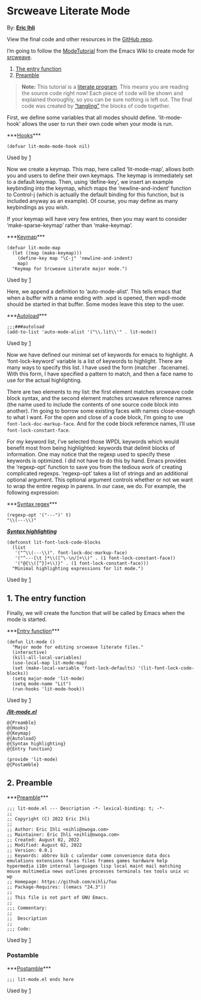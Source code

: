 # Srcweave Literate Mode<span id="c0"></span>

By: [**Eric Ihli**](https://owoga.com)

View the final code and other resources in the [GitHub
repo](https://github.com/eihli/lit-mode).

I’m going to follow the
[ModeTutorial](https://www.emacswiki.org/emacs/ModeTutorial) from the
Emacs Wiki to create mode for
[srcweave](https://github.com/justinmeiners/srcweave).

1.  [The entry function](#s0:0)
2.  [Preamble](#s0:1)

> **Note:** This tutorial is a [literate
> program](https://en.wikipedia.org/wiki/Literate_programming). This
> means you are reading the source code right now! Each piece of code
> will be shown and explained thoroughly, so you can be sure nothing is
> left out. The final code was created by
> [“tangling”](https://github.com/justinmeiners/srcweave) the blocks of
> code together.

First, we define some variables that all modes should define.
‘lit-mode-hook’ allows the user to run their own code when your mode is
run.

<div class="code-block">

<span class="block-header">
***<a href="#hooks-block-1" id="hooks-block-1">Hooks</a>***</span>

``` prettyprint
(defvar lit-mode-mode-hook nil)
```

<span class="small">Used by
[1](#-lit-mode.el-block-13 "/lit-mode.el")</span>

</div>

Now we create a keymap. This map, here called ‘lit-mode-map’, allows
both you and users to define their own keymaps. The keymap is
immediately set to a default keymap. Then, using ‘define-key’, we insert
an example keybinding into the keymap, which maps the
‘newline-and-indent’ function to Control-j (which is actually the
default binding for this function, but is included anyway as an
example). Of course, you may define as many keybindings as you wish.

If your keymap will have very few entries, then you may want to consider
‘make-sparse-keymap’ rather than ‘make-keymap’.

<div class="code-block">

<span class="block-header">
***<a href="#keymap-block-3" id="keymap-block-3">Keymap</a>***</span>

``` prettyprint
(defvar lit-mode-map
  (let ((map (make-keymap)))
    (define-key map "\C-j" 'newline-and-indent)
    map)
  "Keymap for Srcweave Literate major mode.")
```

<span class="small">Used by
[1](#-lit-mode.el-block-13 "/lit-mode.el")</span>

</div>

Here, we append a definition to ‘auto-mode-alist’. This tells emacs that
when a buffer with a name ending with .wpd is opened, then wpdl-mode
should be started in that buffer. Some modes leave this step to the
user.

<div class="code-block">

<span class="block-header">
***<a href="#autoload-block-5" id="autoload-block-5">Autoload</a>***</span>

``` prettyprint
;;;###autoload
(add-to-list 'auto-mode-alist '("\\.lit\\'" . lit-mode))
```

<span class="small">Used by
[1](#-lit-mode.el-block-13 "/lit-mode.el")</span>

</div>

Now we have defined our minimal set of keywords for emacs to highlight.
A ‘font-lock-keyword’ variable is a list of keywords to highlight. There
are many ways to specify this list. I have used the form (matcher .
facename). With this form, I have specified a pattern to match, and then
a face name to use for the actual highlighting.

There are two elements to my list: the first element matches srcweave
code block syntax, and the second element matches srcweave reference
names (the name used to include the contents of one source code block
into another). I’m going to borrow some existing faces with names
close-enough to what I want. For the open and close of a code block, I’m
going to use `font-lock-doc-markup-face`. And for the code block
reference names, I’ll use `font-lock-constant-face`.

For my keyword list, I’ve selected those WPDL keywords which would
benefit most from being highlighted: keywords that delimit blocks of
information. One may notice that the regexp used to specify these
keywords is optimized. I did not have to do this by hand. Emacs provides
the ‘regexp-opt’ function to save you from the tedious work of creating
complicated regexps. ‘regexp-opt’ takes a list of strings and an
additional optional argument. This optional argument controls whether or
not we want to wrap the entire regexp in parens. In our case, we do. For
example, the following expression:

<div class="code-block">

<span class="block-header">
***<a href="#syntax-regex-block-7" id="syntax-regex-block-7">Syntax
regex</a>***</span>

``` prettyprint
(regexp-opt '("---")' t)
"\\(---\\)"
```

</div>

<div class="code-block">

<span class="block-header"> ***<a href="#syntax-highlighting-block-9"
id="syntax-highlighting-block-9">Syntax highlighting</a>***</span>

``` prettyprint
(defconst lit-font-lock-code-blocks
  (list
   '("^\\(---\\)". font-lock-doc-markup-face)
   '("^---[\t ]*\\([^\-\n/]+\\)" . (1 font-lock-constant-face))
   '("@{\\([^}]+\\)}" . (1 font-lock-constant-face)))
  "Minimal highlighting expressions for lit mode.")
```

<span class="small">Used by
[1](#-lit-mode.el-block-13 "/lit-mode.el")</span>

</div>

## 1. The entry function<span id="s0:0"></span>

Finally, we will create the function that will be called by Emacs when
the mode is started.

<div class="code-block">

<span class="block-header">
***<a href="#entry-function-block-11" id="entry-function-block-11">Entry
function</a>***</span>

``` prettyprint
(defun lit-mode ()
  "Major mode for editing srcweave literate files."
  (interactive)
  (kill-all-local-variables)
  (use-local-map lit-mode-map)
  (set (make-local-variable 'font-lock-defaults) '(lit-font-lock-code-blocks))
  (setq major-mode 'lit-mode)
  (setq mode-name "Lit")
  (run-hooks 'lit-mode-hook))
```

<span class="small">Used by
[1](#-lit-mode.el-block-13 "/lit-mode.el")</span>

</div>

<div class="code-block">

<span class="block-header"> ***<a href="#-lit-mode.el-block-13"
id="-lit-mode.el-block-13">/lit-mode.el</a>***</span>

``` prettyprint
@{Preamble}
@{Hooks}
@{Keymap}
@{Autoload}
@{Syntax highlighting}
@{Entry function}

(provide 'lit-mode)
@{Postamble}
```

</div>

## 2. Preamble<span id="s0:1"></span>

<div class="code-block">

<span class="block-header">
***<a href="#preamble-block-15" id="preamble-block-15">Preamble</a>***</span>

``` prettyprint
;;; lit-mode.el --- Description -*- lexical-binding: t; -*-
;;
;; Copyright (C) 2022 Eric Ihli
;;
;; Author: Eric Ihli <eihli@owoga.com>
;; Maintainer: Eric Ihli <eihli@owoga.com>
;; Created: August 02, 2022
;; Modified: August 02, 2022
;; Version: 0.0.1
;; Keywords: abbrev bib c calendar comm convenience data docs emulations extensions faces files frames games hardware help hypermedia i18n internal languages lisp local maint mail matching mouse multimedia news outlines processes terminals tex tools unix vc wp
;; Homepage: https://github.com/eihli/foo
;; Package-Requires: ((emacs "24.3"))
;;
;; This file is not part of GNU Emacs.
;;
;;; Commentary:
;;
;;  Description
;;
;;; Code:
```

<span class="small">Used by
[1](#-lit-mode.el-block-13 "/lit-mode.el")</span>

</div>

### Postamble

<div class="code-block">

<span class="block-header">
***<a href="#postamble-block-17" id="postamble-block-17">Postamble</a>***</span>

``` prettyprint
;;; lit-mode.el ends here
```

<span class="small">Used by
[1](#-lit-mode.el-block-13 "/lit-mode.el")</span>

</div>
